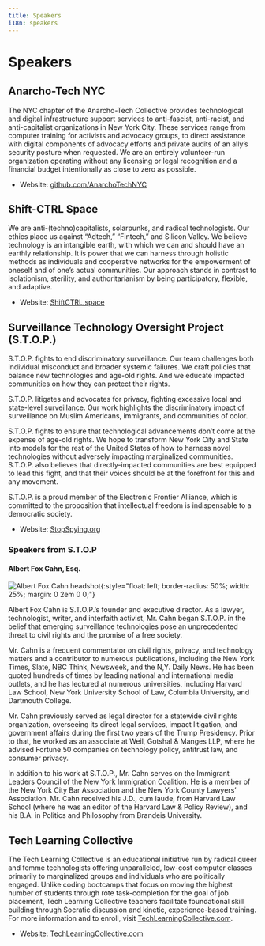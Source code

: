 ```yaml
---
title: Speakers
i18n: speakers
---
```


# Speakers

## Anarcho-Tech NYC

The NYC chapter of the Anarcho-Tech Collective provides technological and digital infrastructure support services to anti-fascist, anti-racist, and anti-capitalist organizations in New York City. These services range from computer training for activists and advocacy groups, to direct assistance with digital components of advocacy efforts and private audits of an ally’s security posture when requested. We are an entirely volunteer-run organization operating without any licensing or legal recognition and a financial budget intentionally as close to zero as possible.

* Website: [github.com/AnarchoTechNYC](https://github.com/AnarchoTechNYC/meta/wiki)

## Shift-CTRL Space

We are anti-(techno)capitalists, solarpunks, and radical technologists. Our ethics place us against “Adtech,” “Fintech,” and Silicon Valley. We believe technology is an intangible earth, with which we can and should have an earthly relationship. It is power that we can harness through holistic methods as individuals and cooperative networks for the empowerment of oneself and of one’s actual communities. Our approach stands in contrast to isolationism, sterility, and authoritarianism by being participatory, flexible, and adaptive.

* Website: [ShiftCTRL.space](https://shiftctrl.space/)

## Surveillance Technology Oversight Project (S.T.O.P.)

S.T.O.P. fights to end discriminatory surveillance. Our team challenges both individual misconduct and broader systemic failures. We craft policies that balance new technologies and age-old rights. And we educate impacted communities on how they can protect their rights.

S.T.O.P. litigates and advocates for privacy, fighting excessive local and state-level surveillance. Our work highlights the discriminatory impact of surveillance on Muslim Americans, immigrants, and communities of color.

S.T.O.P. fights to ensure that technological advancements don’t come at the expense of age-old rights. We hope to transform New York City and State into models for the rest of the United States of how to harness novel technologies without adversely impacting marginalized communities. S.T.O.P. also believes that directly-impacted communities are best equipped to lead this fight, and that their voices should be at the forefront for this and any movement. 

S.T.O.P. is a proud member of the Electronic Frontier Alliance, which is  committed to the proposition that intellectual freedom is indispensable to a democratic society.

* Website: [StopSpying.org](https://www.stopspying.org/)

### Speakers from S.T.O.P

#### Albert Fox Cahn, Esq.

![Albert Fox Cahn headshot](https://images.squarespace-cdn.com/content/v1/5c1bfc7eee175995a4ceb638/1551879667607-U5862LNXDDVSTI5W2L2P/ke17ZwdGBToddI8pDm48kO4BBCY1546PJ-qsvJktNVhZw-zPPgdn4jUwVcJE1ZvWEtT5uBSRWt4vQZAgTJucoTqqXjS3CfNDSuuf31e0tVEQ3Hvk2AfVOfKY0qvQqXnDS4CpCqDfb0dh44SO-lE1L4BaWi_xRK_ZQFJlfc0WoWs/headshot.jpg){:style="float: left; border-radius: 50%; width: 25%; margin: 0 2em 0 0;"}

Albert Fox Cahn is S.T.O.P.’s founder and executive director. As a lawyer, technologist, writer, and interfaith activist, Mr. Cahn began S.T.O.P. in the belief that emerging surveillance technologies pose an unprecedented threat to civil rights and the promise of a free society.

Mr. Cahn is a frequent commentator on civil rights, privacy, and technology matters and a contributor to numerous publications, including the New York Times, Slate, NBC Think, Newsweek, and the N,Y. Daily News. He has been quoted hundreds of times by leading national and international media outlets, and he has lectured at numerous universities, including Harvard Law School, New York University School of Law, Columbia University, and Dartmouth College.

Mr. Cahn previously served as legal director for a statewide civil rights organization, overseeing its direct legal services, impact litigation, and government affairs during the first two years of the Trump Presidency. Prior to that, he worked as an associate at Weil, Gotshal & Manges LLP, where he advised Fortune 50 companies on technology policy, antitrust law, and consumer privacy. 

In addition to his work at S.T.O.P.,  Mr. Cahn serves on the Immigrant Leaders Council of the New York Immigration Coalition. He is a member of the New York City Bar Association and the New York County Lawyers’ Association. Mr. Cahn received his J.D., cum laude, from Harvard Law School (where he was an editor of the Harvard Law & Policy Review), and his B.A. in Politics and Philosophy from Brandeis University.

## Tech Learning Collective

The Tech Learning Collective is an educational initiative run by radical queer and femme technologists offering unparalleled, low-cost computer classes primarily to marginalized groups and individuals who are politically engaged. Unlike coding bootcamps that focus on moving the highest number of students through rote task-completion for the goal of job placement, Tech Learning Collective teachers facilitate foundational skill building through Socratic discussion and kinetic, experience-based training. For more information and to enroll, visit [TechLearningCollective.com](https://techlearningcollective.com/).

* Website: [TechLearningCollective.com](https://techlearningcollective.com/)
